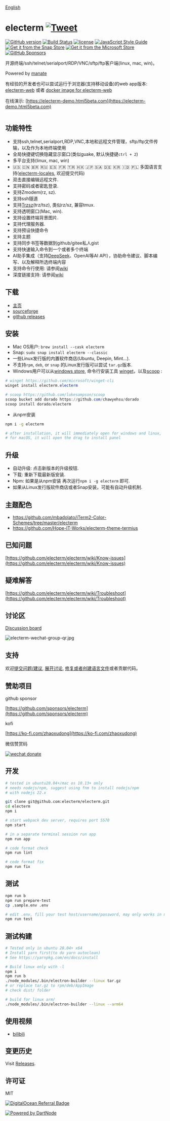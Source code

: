 <h1 align="center" style="padding-top: 60px;padding-bottom: 40px;">
    <a href="https://electerm.github.io/electerm">
        <img src="https://github.com/electerm/electerm-resource/raw/master/static/images/electerm.png", alt="" />
    </a>
</h1>

[English](README.md)

# electerm [![Tweet](https://img.shields.io/twitter/url/http/shields.io.svg?style=social)](https://twitter.com/intent/tweet?text=Open%20sourced%20terminal%2Fssh%2Fsftp%20client(linux%2C%20mac%2C%20win)&url=https%3A%2F%2Fgithub.com%2Felecterm%2Felecterm&hashtags=electerm,ssh,terminal,sftp)

[![GitHub version](https://img.shields.io/github/release/electerm/electerm/all.svg)](https://github.com/electerm/electerm/releases)
[![Build Status](https://github.com/electerm/electerm/actions/workflows/mac-test-2.yml/badge.svg)](https://github.com/electerm/electerm/actions)
[![license](https://img.shields.io/github/license/electerm/electerm.svg)](https://github.com/electerm/electerm/blob/master/LICENSE)
[![JavaScript Style Guide](https://img.shields.io/badge/code_style-standard-brightgreen.svg)](https://standardjs.com)
[![Get it from the Snap Store](https://img.shields.io/badge/Snap-Store-green)](https://snapcraft.io/electerm)
[![Get it from the Microsoft Store](https://img.shields.io/badge/Microsoft-Store-blue)](https://www.microsoft.com/store/apps/9NCN7272GTFF)
[![GitHub Sponsors](https://img.shields.io/github/sponsors/electerm?label=Sponsors)](https://github.com/sponsors/electerm)

开源终端/ssh/telnet/serialport/RDP/VNC/sftp/ftp客户端(linux, mac, win)。

Powered by [manate](https://github.com/tylerlong/manate)

有经验的开发者也可以尝试运行于浏览器(支持移动设备)的web app版本: [electerm-web](https://github.com/electerm/electerm-web) 或者 [docker image for electerm-web](https://github.com/electerm/electerm-web-docker)

在线演示: [https://electerm-demo.html5beta.com](https://electerm-demo.html5beta.com)

<div align="center">
  <img src="https://github.com/electerm/electerm-resource/raw/master/static/images/electerm.gif", alt="" />
</div>

## 功能特性

- 支持ssh,telnet,serialport,RDP,VNC,本地和远程文件管理，sftp/ftp文件传输，以及作为本地终端使用
- 全局快捷键切换隐藏显示窗口(类似guake, 默认快捷键`ctrl + 2`)
- 多平台支持(linux, mac, win)
- 🇺🇸 🇨🇳 🇧🇷 🇷🇺 🇪🇸 🇫🇷 🇹🇷 🇭🇰 🇯🇵 🇸🇦 🇩🇪 🇰🇷 🇮🇩 🇵🇱 多国语言支持([electerm-locales](https://github.com/electerm/electerm-locales), 欢迎提交代码)
- 双击直接编辑远程文件.
- 支持密码或者密匙登录.
- 支持Zmodem(rz, sz).
- 支持ssh隧道
- 支持[Trzsz](https://github.com/trzsz/trzsz)(trz/tsz), 类似rz/sz, 兼容tmux.
- 支持透明窗口(Mac, win).
- 支持设置终端背景图片.
- 支持代理服务器.
- 支持预设快捷命令
- 支持主题
- 支持同步书签等数据到github/gitee私人gist
- 支持快速输入命令到一个或者多个终端
- AI助手集成（支持[DeepSeek](https://www.deepseek.com)、OpenAI等AI API），协助命令建议、脚本编写、以及解释所选终端内容
- 支持命令行使用: 请参阅[wiki](https://github.com/electerm/electerm/wiki/Command-line-usage)
- 深度链接支持: 请参阅[wiki](https://github.com/electerm/electerm/wiki/Deep-link-support)

## 下载

- [主页](https://electerm.html5beta.com)
- [sourceforge](https://sourceforge.net/projects/electerm.mirror/files/)
- [github releases](https://github.com/electerm/electerm/releases)

## 安装

- Mac OS用户: `brew install --cask electerm`
- Snap: `sudo snap install electerm --classic`
- 一些Linux发行版的内置软件商店(Ubuntu, Deepin, Mint...).
- 不支持`rpm`, `deb`, or `snap` 的Linux发行版可以尝试 `tar.gz`版本.
- Windows用户可以从[windows store](https://www.microsoft.com/store/apps/9NCN7272GTFF), 命令行安装工具 [winget](https://github.com/microsoft/winget-cli)，以及[scoop](https://github.com/lukesampson/scoop) :

```powershell
# winget https://github.com/microsoft/winget-cli
winget install electerm.electerm

# scoop https://github.com/lukesampson/scoop
scoop bucket add dorado https://github.com/chawyehsu/dorado
scoop install dorado/electerm
```

- 从npm安装

```bash
npm i -g electerm

# after installation, it will immediately open for windows and linux,
# for macOS, it will open the drag to install panel

```

## 升级

- 自动升级: 点击新版本的升级按钮.
- 下载: 重新下载最新版安装.
- Npm: 如果是从npm安装 再次运行`npm i -g electerm` 即可.
- 如果从Linux发行版软件商店或者Snap安装，可能有自动升级机制.

## 主题配色

- https://github.com/mbadolato/iTerm2-Color-Schemes/tree/master/electerm
- https://github.com/Hope-IT-Works/electerm-theme-termius

## 已知问题

[https://github.com/electerm/electerm/wiki/Know-issues](https://github.com/electerm/electerm/wiki/Know-issues)

## 疑难解答

[https://github.com/electerm/electerm/wiki/Troubleshoot](https://github.com/electerm/electerm/wiki/Troubleshoot)

## 讨论区

[Discussion board](https://github.com/electerm/electerm/discussions)

![electerm-wechat-group-qr.jpg](https://electerm.html5beta.com/electerm-wechat-group-qr.jpg)

## 支持

欢迎[提交问题/建议](https://github.com/electerm/electerm/issues), [展开讨论](https://github.com/electerm/electerm/discussions/new), [修复或者创建语言文件](https://github.com/electerm/electerm-locales)或者贡献代码。

## 赞助项目

github sponsor

[https://github.com/sponsors/electerm](https://github.com/sponsors/electerm)

kofi

[https://ko-fi.com/zhaoxudong](https://ko-fi.com/zhaoxudong)

微信赞赏码

[![wechat donate](https://electerm.html5beta.com/electerm-wechat-donate.png)](https://github.com/electerm)

## 开发

```bash
# tested in ubuntu20.04+/mac os 10.13+ only
# needs nodejs/npm, suggest using fnm to install nodejs/npm
# with nodejs 22.x

git clone git@github.com:electerm/electerm.git
cd electerm
npm i

# start webpack dev server, requires port 5570
npm start

# in a separate terminal session run app
npm run app

# code format check
npm run lint

# code format fix
npm run fix
```

## 测试

```bash
npm run b
npm run prepare-test
cp .sample.env .env

# edit .env, fill your test host/username/password, may only works in mac OS
npm run test
```

## 测试构建

```bash
# Tested only in ubuntu 20.04+ x64
# Install yarn first(to do yarn autoclean)
# See https://yarnpkg.com/en/docs/install

# Build linux only with -l
npm i
npm run b
./node_modules/.bin/electron-builder --linux tar.gz
# or replace tar.gz to rpm/deb/AppImage
# check dist/ folder

# build for linux arm/
./node_modules/.bin/electron-builder --linux --arm64
```

## 使用视频

- [bilibili](https://space.bilibili.com/14001525/channel/series?sid=5461229&spm_id_from=333.788.0.0)


## 变更历史

Visit [Releases](https://github.com/electerm/electerm/releases).

## 许可证

MIT

[![DigitalOcean Referral Badge](https://web-platforms.sfo2.cdn.digitaloceanspaces.com/WWW/Badge%202.svg)](https://www.digitalocean.com/?refcode=c10bcb28b846&utm_campaign=Referral_Invite&utm_medium=Referral_Program&utm_source=badge)

[![Powered by DartNode](https://dartnode.com/branding/DN-Open-Source-sm.png)](https://dartnode.com?aff=NuttyMonkey521 "Powered by DartNode - Free VPS for Open Source")